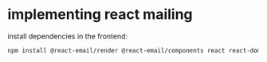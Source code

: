 # implementing react mailing

install dependencies in the frontend:

```bash
npm install @react-email/render @react-email/components react react-dom
```
